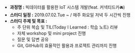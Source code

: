 - **과정명 :** 빅데이터를 활용한 IoT 시스템 개발(feat. 커넥티드카:oncoming_automobile:) 
- **스터디 일정 :** 2019.07.02.Tue ~ / 매주 화요일 저녁 두 시간씩 진행
- **스터디 주제 및 목표 :** 
  - 주 단위 복습 및 TIL(Today I Learned : 학습 노트) 리뷰
  - 자체 workshop 및 mini project 진행
  - 질문 및 답변 공유
  - Git, GitHub의 효율적인 활용과 프로젝트 관리까지 진행


